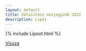 ```yaml
---
layout: default
title: Választási névjegyzék 2022
description: Lipót
---
```


{% include Lipoot.html %}

[Vissza](./)